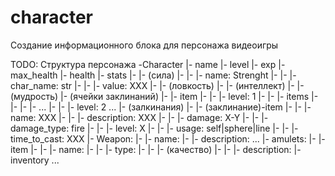 # character
Создание информационного блока для персонажа видеоигры

TODO:
Структура персонажа
-Character
|- name
|- level
|- exp
|- max_health
|- health
|- stats
|- |- (сила)
|- |- |- name: Strenght
|- |- |- char_name: str
|- |- |- value: XXX
|- |- (ловкость)
|- |- (интеллект)
|- |- (мудрость)
|- (ячейки заклинаний)
|- |- item
|- |- |- level: 1
|- |- |- items
|- |- |- |- ...
|- |- |- level: 2
...
|- (залкинания)
|- |- (заклинание)-item
|- |- |- name: XXX
|- |- |- description: XXX
|- |- |- damage: X-Y
|- |- |- damage_type: fire
|- |- |- level: X
|- |- |- usage: self|sphere|line
|- |- |- time_to_cast: XXX
|- Weapon:
|- |- name:
|- |- description:
...
|- amulets:
|- |- item
|- |- |- name:
|- |- |- type:
|- |- |- (качество)
|- |- |- description:
|- inventory
...
